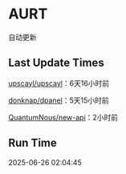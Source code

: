 # AURT

自动更新


## Last Update Times

[upscayl/upscayl](https://github.com/upscayl/upscayl)：6天16小时前

[donknap/dpanel](https://github.com/donknap/dpanel)：5天15小时前

[QuantumNous/new-api](https://github.com/QuantumNous/new-api)：2小时前


## Run Time
2025-06-26 02:04:45
